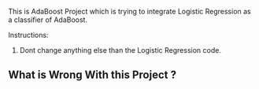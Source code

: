 This is AdaBoost Project which is trying to integrate Logistic Regression as a classifier of AdaBoost.

Instructions:
1. Dont change anything else than the Logistic Regression code.

## What is Wrong With this Project ?
